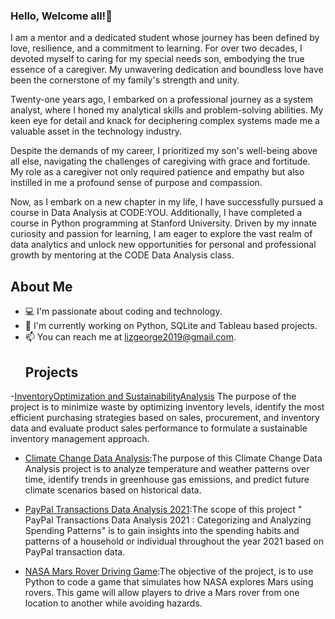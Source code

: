 ### Hello, Welcome all!👋
I am a mentor and a dedicated student whose journey has been defined by love, resilience, and a commitment to learning. For over two decades, I devoted myself to caring for my special needs son, embodying the true essence of a caregiver. My unwavering dedication and boundless love have been the cornerstone of my family's strength and unity.

Twenty-one years ago, I embarked on a professional journey as a system analyst, where I honed my analytical skills and problem-solving abilities. My keen eye for detail and knack for deciphering complex systems made me a valuable asset in the technology industry.

Despite the demands of my career, I prioritized my son's well-being above all else, navigating the challenges of caregiving with grace and fortitude. My role as a caregiver not only required patience and empathy but also instilled in me a profound sense of purpose and compassion.

Now, as I embark on a new chapter in my life, I have successfully pursued a course in Data Analysis at CODE:YOU. Additionally, I have completed a course in Python programming at Stanford University. Driven by my innate curiosity and passion for learning, I am eager to explore the vast realm of data analytics and unlock new opportunities for personal and professional growth by mentoring at the CODE
Data Analysis class.
## About Me
- 💻 I'm passionate about coding and technology.
- 🌱 I'm currently working on Python, SQLite and Tableau based projects.
- 📫 You can reach me at lizgeorge2019@gmail.com.
  ## Projects
 -[InventoryOptimization and SustainabilityAnalysis](https://github.com/ElizabethGLiz/InventoryOptimization-and-SustainabilityAnalysis)
The purpose of the project is to minimize waste by optimizing inventory levels, identify the most efficient purchasing strategies based on sales, procurement, and inventory data and evaluate product sales performance to formulate a sustainable inventory management approach.

  
- [Climate Change Data Analysis](https://github.com/ElizabethGLiz/ClimateChangeAnalysis):The purpose of this Climate Change Data Analysis project is to analyze temperature and weather patterns over time, identify trends in greenhouse gas emissions, and predict future climate scenarios based on historical data.
  
- [PayPal Transactions Data Analysis 2021](https://github.com/ElizabethGLiz/PaypalTransactionsDataAnalysis2021):The scope of this project " PayPal Transactions Data Analysis 2021 : Categorizing and Analyzing Spending Patterns" is to gain insights into the spending habits and patterns of a household or individual throughout the year 2021 based on PayPal transaction data.
  
- [NASA Mars Rover Driving Game](https://github.com/ElizabethGLiz/NASA_MarsRoverGame):The objective of the project, is to use Python to code a game that simulates how NASA explores Mars using rovers. This game will allow players to drive a Mars rover from one location to another while avoiding hazards.
  


